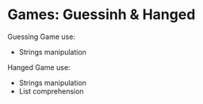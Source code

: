 # Games: Guessinh & Hanged

Guessing Game use:
- Strings manipulation


Hanged Game use:
- Strings manipulation
- List comprehension
